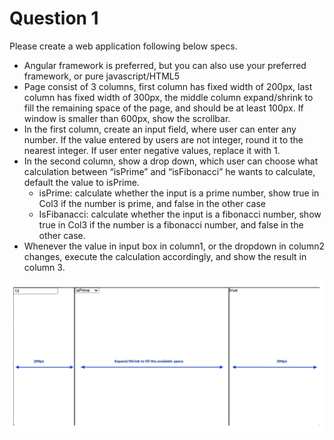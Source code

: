 # Question 1

Please create a web application following below specs.
- Angular framework is preferred, but you can also use your preferred framework, or pure javascript/HTML5
- Page consist of 3 columns, first column has fixed width of 200px, last column has fixed width of 300px, the middle column expand/shrink to fill the remaining space of the page, and should be at least 100px. If window is smaller than 600px, show the scrollbar.
- In the first column, create an input field, where user can enter any number. If the value entered by users are not integer, round it to the nearest integer. If user enter negative values, replace it with 1.
- In the second column, show a drop down, which user can choose what calculation between “isPrime” and “isFibonacci” he wants to calculate, default the value to isPrime.
  - isPrime: calculate whether the input is a prime number, show true in Col3 if the number is prime, and false in the other case
  - IsFibanacci: calculate whether the input is a fibonacci number, show true in Col3 if the number is a fibonacci number, and false in the other case.
- Whenever the value in input box in column1, or the dropdown in column2 changes, execute the calculation accordingly, and show the result in column 3.

![Question](question.png "Question")